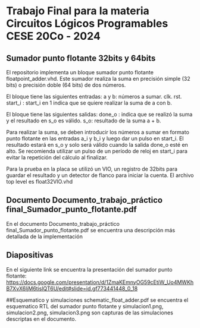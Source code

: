 # Trabajo Final para la materia Circuitos Lógicos Programables CESE 20Co - 2024

## Sumador punto flotante 32bits y 64bits

El repositorio implementa un bloque sumador punto flotante floatpoint_adder.vhd. Este sumador realiza la suma en precisión simple (32 bits) o precisión doble (64 bits) de dos números.

El bloque tiene las siguientes entradas:
a y b: números a sumar.
clk.
rst. 
start_i : start_i en 1 indica que se quiere realizar la suma de a con b. 

El bloque tiene las siguientes salidas:
done_o : indica que se realizó la suma y el resultado en s_o es válido.
s_o: resultado de la suma a + b.

Para realizar la suma, se deben introducir los números a sumar en formato punto flotante en las entradas a_i y b_i y luego dar un pulso en start_i. El resultado estará en s_o y solo será válido cuando la salida done_o esté en alto. Se recomienda utilizar un pulso de un período de reloj en start_i para evitar la repetición del cálculo al finalizar.

Para la prueba en la placa se utilizó un VIO, un registro de 32bits para guardar el resultado y un detector de flanco para iniciar la cuenta. El archivo top level es float32VIO.vhd

## Documento Documento_trabajo_práctico final_Sumador_punto_flotante.pdf
En el documento Documento_trabajo_práctico final_Sumador_punto_flotante.pdf se encuentra una descripción más detallada de la implementación

## Diapositivas
En el siguiente link se encuentra la presentación del sumador punto flotante: 
https://docs.google.com/presentation/d/1ZmaKEmnyOG59cEtiW_Uo4MWKhB7XvX6ljM6tislQT6U/edit#slide=id.gf773441448_0_18

##Esquematico y simulaciones
schematic_float_adder.pdf se encuentra el esquematico RTL del sumador punto flotante y simulacion1.png, simulacion2.png, simulacion3.png son capturas de las simulaciones descriptas en el documento.

